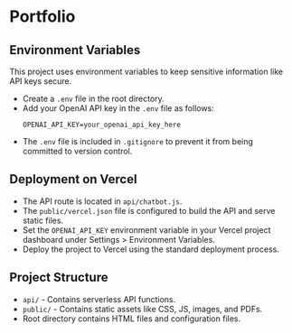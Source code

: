 # Portfolio

## Environment Variables

This project uses environment variables to keep sensitive information like API keys secure.

- Create a `.env` file in the root directory.
- Add your OpenAI API key in the `.env` file as follows:
  ```
  OPENAI_API_KEY=your_openai_api_key_here
  ```
- The `.env` file is included in `.gitignore` to prevent it from being committed to version control.

## Deployment on Vercel

- The API route is located in `api/chatbot.js`.
- The `public/vercel.json` file is configured to build the API and serve static files.
- Set the `OPENAI_API_KEY` environment variable in your Vercel project dashboard under Settings > Environment Variables.
- Deploy the project to Vercel using the standard deployment process.

## Project Structure

- `api/` - Contains serverless API functions.
- `public/` - Contains static assets like CSS, JS, images, and PDFs.
- Root directory contains HTML files and configuration files.
